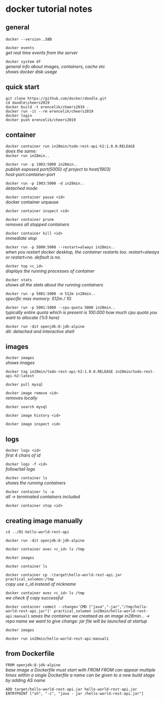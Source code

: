 # docker tutorial notes

## general
`docker --version`
...tab

`docker events`  
 _get real time events from the server_


`docker system df`  
  _general info about images, containers, cache etc_  
  _shows docker disk usage_


## quick start
`git clone https://github.com/docker/doodle.git`  
`cd doodle\cheers2019`  
`docker build -t erencelik/cheers2019 .`  
`docker run -it --rm erencelik/cheers2019`  
`docker login`  
`docker push erencelik/cheers2019`  


## container
`docker container run in28min/todo-rest-api-h2:1.0.0.RELEASE`  
 _does the same:_  
`docker run in28min..`

`docker run -p 1903:5000 in28min..`  
_publish exposed port(5000) of project to host(1903)_  
_host-port:container-port_  

`docker run -p 1903:5000 -d in28min..`  
_detached mode_

`docker container pause <id>`  
docker container unpause <id>

`docker container inspect <id>`

`docker container prune`  
_removes all stopped containers_

`docker container kill <id>`  
_immediate stop_

`docker run -p 5000:5000 --restart=always in28min..`  
_when you restart docker desktop, the container restarts too._
_restart=always or restart=no. default is no._

`docker top <c_id>`  
_displays the running processes of container_

`docker stats`  
_shows all the stats about the running containers_

`docker run -p 5001:5000 -m 512m in28min..`  
_specific max memory: 512m / 1G_

`docker run -p 5001:5000 --cpu-quota 5000 in28min..`  
_typically entire quota which is present is 100.000_
_how much cpu quota you want to allocate (%5 here)_

`docker run -dit openjdk:8-jdk-alpine`  
_dit: detached and interactive shell_


## images
`docker images`  
_shows images_

`docker tag in28min/todo-rest-api-h2:1.0.0.RELEASE in28min/todo-rest-api-h2:latest`

`docker pull mysql`

`docker image remove <id>`  
_removes locally_

`docker search mysql`

`docker image history <id>`

`docker image inspect <id>`  


## logs
`docker logs <id>`  
_first 4 chars of id_

`docker logs -f <id>`  
_follow/tail logs_

`docker container ls`  
_shows the running containers_

`docker container ls -a`  
_all -> terminated containers included_

`docker container stop <id>`  


## creating image manually

`cd ../01-hello-world-rest-api`

`docker run -dit openjdk:8-jdk-alpine`

`docker container exec <c_id> ls /tmp`

`docker images`

`docker container ls`

`docker container cp .\target\hello-world-rest-api.jar practical_solomon:/tmp`  
_copy_
_use c_id instead of nickname_


`docker container exec <c_id> ls /tmp`  
_we check if copy successful_


`docker container commit --change='CMD ["java","-jar","/tmp/hello-world-rest-api.jar"]' practical_solomon in28min/hello-world-rest-api:manual1` 
_saves the container we creataed as an image_
_in28min... -> repo name we want to give_
_change: jar file will be launched at startup_

`docker images`

`docker run in28min/hello-world-rest-api:manual1`


## from Dockerfile

`FROM openjdk:8-jdk-alpine`  
_base image_
_a Dockerfile must start with FROM_
_FROM can appear multiple times within a single Dockerfile_
_a name can be given to a new build stage by adding AS name_

`ADD target/hello-world-rest-api.jar hello-world-rest-api.jar`  
`ENTRYPOINT ["sh", "-c", "java - jar /hello-world-rest-api.jar"]`  



